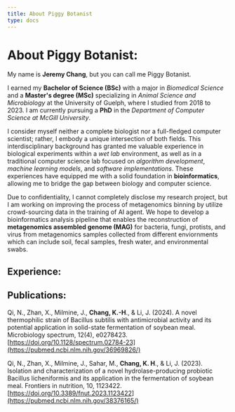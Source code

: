 ```yaml
---
title: About Piggy Botanist
type: docs
---
```


# About Piggy Botanist:
My name is **Jeremy Chang**, but you can call me Piggy Botanist.

I earned my **Bachelor of Science (BSc)** with a major in *Biomedical Science* and a **Master's degree (MSc)** specializing in *Animal Science and Microbiology* at the University of Guelph, where I studied from 2018 to 2023. I am currently pursuing a **PhD** in the *Department of Computer Science at McGill University*.

I consider myself neither a complete biologist nor a full-fledged computer scientist; rather, I embody a unique intersection of both fields. This interdisciplinary background has granted me valuable experience in biological experiments within a *wet lab* environment, as well as in a traditional computer science lab focused on *algorithm development*, *machine learning models*, and *software implementations*. These experiences have equipped me with a solid foundation in **bioinformatics**, allowing me to bridge the gap between biology and computer science.

Due to confidentiality, I cannot completely disclose my research project, but I am working on improving the process of metagenomics binning by utilize crowd-sourcing data in the training of AI agent. We hope to develop a bioinformatics analysis pipeline that enables the reconstruction of **metagenomics assembled genome (MAG)** for bacteria, fungi, protists, and virus from metagenomics samples collected from different enviornments which can include soil, fecal samples, fresh water, and environmental swabs.

## Experience:



## Publications:
Qi, N., Zhan, X., Milmine, J., **Chang, K.-H**., & Li, J. (2024). A novel thermophilic strain of Bacillus subtilis with antimicrobial activity and its potential application in solid-state fermentation of soybean meal. Microbiology spectrum, 12(4), e0278423. [https://doi.org/10.1128/spectrum.02784-23](https://pubmed.ncbi.nlm.nih.gov/36969826/)

Qi, N., Zhan, X., Milmine, J., Sahar, M., **Chang, K. H**., & Li, J. (2023). Isolation and characterization of a novel hydrolase-producing probiotic Bacillus licheniformis and its application in the fermentation of soybean meal. Frontiers in nutrition, 10, 1123422. [https://doi.org/10.3389/fnut.2023.1123422](https://pubmed.ncbi.nlm.nih.gov/38376165/)